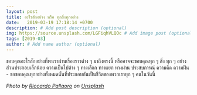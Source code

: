 ```yaml
---
layout: post
title: อะไรสักอย่าง หรือ ทุกสิ่งทุกอย่าง
date:   2019-03-19 17:18:14 +0700
description: # Add post description (optional)
img: https://source.unsplash.com/LGFiqhVLQOc # Add image post (optional)
tags: [2019-03]
author: # Add name author (optional)
---
```

ขอบคุณอะไรสักอย่างที่พาเราผ่านเรื่องราวต่าง ๆ มาถึงตรงนี้ หรืออาจจะขอบคุณทุก ๆ สิ่ง ทุก ๆ อย่าง ส่วนประกอบเล็กน้อย ความเป็นไปต่าง ๆ ทางเลือก ทางแยก ทางผ่าน ประสบการณ์ ความคิด ความฝัน - ขอขอบคุณทุกอย่างทั้งหมดนั้นที่ประกอบกันเป็นชีวิตของพวกเราทุก ๆ คนในวันนี้

*Photo by [Riccardo Pallaoro](https://unsplash.com/@ricpalla) on [Unsplash](https://unsplash.com)*
